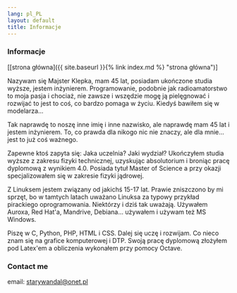 ```yaml
---
lang: pl_PL
layout: default
title: Informacje
---
```


### Informacje

[[strona główna]({{ site.baseurl }}{% link index.md %} "strona główna")]

Nazywam się Majster Klepka, mam 45 lat, posiadam ukończone studia wyższe, jestem inżynierem. Programowanie, podobnie jak radioamatorstwo to moja pasja i chociaż, nie zawsze i wszędzie mogę ją pielęgnować i rozwijać to jest to coś, co bardzo pomaga w życiu. Kiedyś bawiłem się w modelarza... 

Tak naprawdę to noszę inne imię i inne nazwisko, ale naprawdę mam 45 lat i jestem inżynierem. To, co prawda dla nikogo nic nie znaczy, ale dla mnie... jest to już coś ważnego.

Zapewne ktoś zapyta się: Jaka uczelnia? Jaki wydział? Ukończyłem studia wyższe z zakresu fizyki technicznej, uzyskując absolutorium i broniąc pracę dyplomową z wynikiem 4.0. Posiada tytuł Master of Science a przy okazji specjalizowałem się w zakresie fizyki jądrowej.

Z Linuksem jestem związany od jakichś 15-17 lat. Prawie zniszczono by mi sprzęt, bo w tamtych latach uważano Linuksa za typowy przykład pirackiego oprogramowania. Niektórzy i dziś tak uważają. Używałem Auroxa, Red Hat'a, Mandrive, Debiana... używałem i używam też MS Windows.

Piszę w C, Python, PHP, HTML i CSS. Dalej się uczę i rozwijam. Co nieco znam się na grafice komputerowej i DTP. Swoją pracę dyplomową złożyłem pod Latex'em a obliczenia wykonałem przy pomocy Octave.

### Contact me

email: [starywandal@onet.pl](mailto:starywandal@onet.pl)
